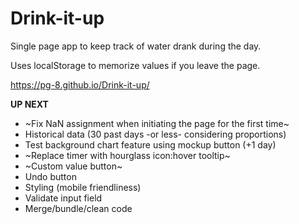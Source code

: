 # Drink-it-up
Single page app to keep track of water drank during the day.

Uses localStorage to memorize values if you leave the page.

https://pg-8.github.io/Drink-it-up/

**UP NEXT**

- ~Fix NaN assignment when initiating the page for the first time~
- Historical data (30 past days -or less- considering proportions)
- Test background chart feature using mockup button (+1 day)
- ~Replace timer with hourglass icon:hover tooltip~
- ~Custom value button~
- Undo button
- Styling (mobile friendliness)
- Validate input field
- Merge/bundle/clean code
